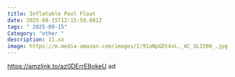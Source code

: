 ```yaml
---
title: Inflatable Pool Float
date: 2025-09-15T12:15:59.601Z
tags: " 2025-09-15"
Category: "other "
description: 11.xx
image: https://m.media-amazon.com/images/I/91aNpGDt4vL._AC_SL1500_.jpg
---
```

https://amzlink.to/az0DErrE8okeU  ad
